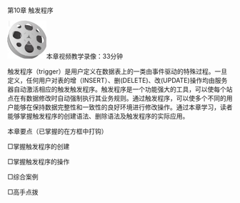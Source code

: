 ### 
  第10章 触发程序


<img class="my_markdown" class="h-pic" src="../images/Figure-0288-214.jpg" style="width:87px;  height: 85px; "/>本章视频教学录像：33分钟

触发程序（trigger）是用户定义在数据表上的一类由事件驱动的特殊过程。一旦定义，任何用户对表的增（INSERT）、删(DELETE)、改(UPDATE)操作均由服务器自动激活相应的触发触发程序。触发程序是一个功能强大的工具，可以使每个站点在有数据修改时自动强制执行其业务规则。通过触发程序，可以使多个不同的用户能够在保持数据完整性和一致性的良好环境进行修改操作。通过本章学习，读者能够掌握触发程序的创建语法、删除语法及触发程序的实际应用。

本章要点（已掌握的在方框中打钩）

□掌握触发程序的创建

□掌握触发程序的操作

□综合案例

□高手点拨

